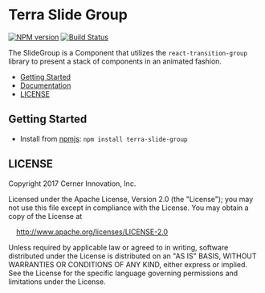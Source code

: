 # Terra Slide Group


[![NPM version](http://img.shields.io/npm/v/terra-slide-group.svg)](https://www.npmjs.org/package/terra-slide-group)
[![Build Status](https://travis-ci.org/cerner/terra.svg?branch=master)](https://travis-ci.org/cerner/terra)

The SlideGroup is a Component that utilizes the `react-transition-group` library to present a stack of components in an
animated fashion.

- [Getting Started](#getting-started)
- [Documentation](https://github.com/cerner/terra/tree/master/packages/terra-slide-group/docs)
- [LICENSE](#license)

## Getting Started

- Install from [npmjs](https://www.npmjs.com): `npm install terra-slide-group`

## LICENSE

Copyright 2017 Cerner Innovation, Inc.

Licensed under the Apache License, Version 2.0 (the "License"); you may not use this file except in compliance with the License. You may obtain a copy of the License at

&nbsp;&nbsp;&nbsp;&nbsp;http://www.apache.org/licenses/LICENSE-2.0

Unless required by applicable law or agreed to in writing, software distributed under the License is distributed on an "AS IS" BASIS, WITHOUT WARRANTIES OR CONDITIONS OF ANY KIND, either express or implied. See the License for the specific language governing permissions and limitations under the License.
